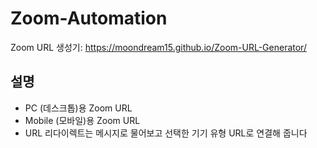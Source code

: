 # Zoom-Automation
Zoom URL 생성기: https://moondream15.github.io/Zoom-URL-Generator/

## 설명
* PC (데스크톱)용 Zoom URL
* Mobile (모바일)용 Zoom URL
* URL 리다이렉트는 메시지로 물어보고 선택한 기기 유형 URL로 연결해 줍니다
